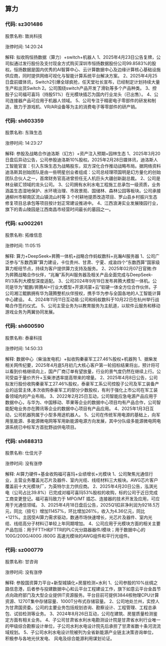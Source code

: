 ## 算力

### 代码: sz301486

股票名称: 致尚科技

涨停时间: 14:20:24

解释: 拟收购恒扬数据（算力）+switch+机器人
1、2025年4月23日公告复牌，公司拟通过发行股份及支付现金方式购买深圳市恒扬数据股份公司99.8583%的股权。恒扬数据是国内优秀的AI智算中心、云计算数据中心及边缘计算核心基础设施供应商，同时提供网络可视化与智能计算系统平台解决方案。
2、2025年4月25日盘前媒体讯，Switch2引爆全球疯抢，任天堂社长宣布，已经制定计划持续大量生产和出货Switch 2。公司围绕switch产品开发了滑轨等多个产品种类。
3、控股子公司福可喜玛（持股51%）在光模块插芯为国内行业龙头（已出售）。
4、公司连接器产品可应用于机器人领域。
5、公司专注于精密电子零部件的研发和制造，致力于游戏机、VR/AR设备等为主的消费电子等零部件的研产销。

### 代码: sh603359

股票名称: 东珠生态

涨停时间: 14:23:27

解释: 参股及战略合作迪洛斯（幻方）+资产注入预期+园林生态
1、2025年3月20日盘后异动公告，公司参股迪洛斯10%股权。2025年2月28日媒体讯，迪洛斯人工智能官宣：引入东珠生态为战略股东，双方深化合作推动战略布局。据网络资料迪洛斯其创始团队是由一些明星创业者组成：公司总经理项国明是幻方量化的创始团队合伙人之一，首席财务官高进曾担任无人机巨头大疆创新副总裁。
2、公司是林业碳汇领域的龙头公司。
3、公司拥有水利水电工程施工总承包一级资质，业务涵盖生态湿地保护、水环境治理、市政景观、国储林、森林公园等板块。公司承接通柳州市柳南区流山镇流山村等 3 个村耕地提质改造项目、罗山县乡村振兴生态修复项目总承包等项目按计划正常建设推进中。
4、江西浪涛实业发展陵园行业，旗下的青山陵园是江西南昌市经营时间最长的墓园之一。

### 代码: sz002261

股票名称: 拓维信息

涨停时间: 11:05:15

解释: 算力+DeepSeek+昇腾一体机+战略合作蚂蚁数科+兆瀚AI服务器
1、公司广泛参与“东数西算”算力建设，卡位贵州、甘肃、宁夏、成渝四个“东数西算”国家级算力枢纽节点，持续为客户提供算力支持及服务。
2、2025年02月07日官微:作为昇腾战略合作伙伴，“兆瀚"系列AI服务器及相关产品全面完成与DeepSeek-R1/3系列大模型深度适配。
3、公司2024年9月19日发布昇腾大模型一体机。公司是华为“鲲鹏/昇腾AI+行业大模型+开源鸿蒙+云”软硬一体全方位合作伙伴。子公司湘江鲲鹏拥有华为晟腾整机伙伴授权，携手华为参与全国各地的人工智能计算中心建设。
4、2024年11月11日互动易:公司和蚂蚁数科于10月22日在杭州举行战略合作签约仪式。
5、公司主营业务为以教育服务为主航道，以软件云服务和移动游戏业务为两翼协同发展。

### 代码: sh600590

股票名称: 泰豪科技

涨停时间: 14:50:33

解释: 数据中心（柴油发电机）+拟收购秦豪军工27.46%股权+机器狗
1、据柴发相关网传纪要，2025年4月底5月初几大核心客户第一轮招标结果将出，预计将可以看到价格继续向上，国产厂商订单有望放量，行业的景气度仍然在继续上行。公司受益于量价齐升+玉柴渗透率提高带来的增量。
2、2025年4月8日公告，公司拟发行股份收购秦豪军工27.46%股权，泰豪军工系公司控股子公司及军工装备产业的运营主体,本次收购泰豪军工的部分少数股权，有利于强化上市公司在军工装备领域内的产业布局。
3、2022年2月25日互动，公司智能应急电源产品应用于数据中心，与华为、中国移动、苹果等企业的数据中心项目均有产品合作，公司智能配电业务亦在腾讯等企业的数据中心项目有产品应用。
4、2025年1月3日互动，公司机器狗属于小型多用途机器人。
5、公司在传统军用电源的基础上，向军用氢能源、多能源微电网等军用新能源电源方向发展，其中分队级多能源微电网电源系统已中标军方首批野战供电项目。

### 代码: sh688313

股票名称: 仕佳光子

涨停时间: 没有涨停

解释: AI算力硬件+基金收购福可喜玛+业绩增长+光模块
1、公司聚焦光通信行业，主营业务覆盖光芯片及器件、室内光缆、线缆材料三大板块。AWG芯片客户覆盖前十大光模块厂，为英特尔主力供应商。
2、2025年4月20日公告，泓淇光电（公司占比39.8%）已完成对福可喜玛53%股权的收购，标的公司于近日完成工商变更登记。福可喜玛致力于 MPO/MT 插芯、连接器的技术开发及应用，可应用于光通信领域。
3、2025年4月18日盘后公告，2025Q1扣非净利润为9218.5万元，同比（扭亏）增加11457%，环比增加261%，收入为4.36亿元，同比+121%。主因受AI算力需求驱动，数通市场快速增长，光芯片及器件、室内光缆、线缆高分子材料订单较上年同期增加。
4、公司应用于光模块方面的相关主要产品包括：用于FTTH和FTTR的PLC光分路器器件/模块；用于数据中心的100G/200G/400G /800G 高速光模块的AWG组件和平行光组件。

### 代码: sz000779

股票名称: 甘咨询

涨停时间: 没有涨停

解释: 参股国资算力平台+新型城镇化+房屋检测+水利
1、公司参股的10%丝绸之路信息港，后者参与投建数据中心和云平台工程建设工作，旗下如意云平台金昌节点向政府部门及大型企业提供IT资源服务。平台目前可提供3844核物理CPU计算资源、1270T集中存储容量、1000T分布式存储容量。
2、公司地处兰州，实控人为甘肃国资委。公司的主要业务包括规划咨询、勘察设计、工程管理、工程总承包、试验检测等业务。
3、2024年8月26日互动，公司在建筑、房屋质量检测鉴定方面有相关业务。
4、子公司甘肃省水利水电勘测设计院是甘肃省水利行业唯一的甲级综合勘察设计单位，子公司水利水电设计院先后承担了甘肃省数十条河流流域规划。
5、子公司水利水电设计院被列为全省新能源产业链主决策咨询单位， 积极参与各地光伏发电、 风电及综合能源利用谋划论证。

